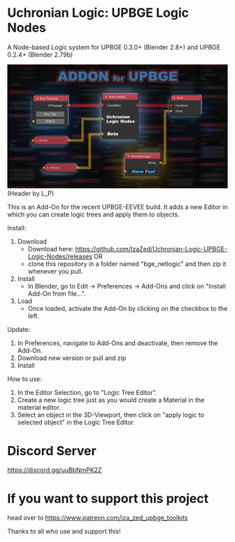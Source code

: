 # Uchronian Logic: UPBGE Logic Nodes
A Node-based Logic system for UPBGE 0.3.0+ (Blender 2.8+) and UPBGE 0.2.4+ (Blender 2.79b)

![Alt text](./header.png "Title")
(Header by L_P)

This is an Add-On for the recent UPBGE-EEVEE build.
It adds a new Editor in which you can create logic trees and apply them to objects.

Install:
1. Download
    * Download here: https://github.com/IzaZed/Uchronian-Logic-UPBGE-Logic-Nodes/releases OR
    * clone this repository in a folder named "bge_netlogic" and then zip it whenever you pull.
2. Install
    * In Blender, go to Edit -> Preferences -> Add-Ons and click on "Install Add-On from file...".
3. Load
    * Once loaded, activate the Add-On by clicking on the checkbox to the left.
  
Update:
1. In Preferences, navigate to Add-Ons and deactivate, then remove the Add-On.
2. Download new version or pull and zip
3. Install
    
How to use:
1. In the Editor Selection, go to "Logic Tree Editor".
2. Create a new logic tree just as you would create a Material in the material editor.
3. Select an object in the 3D-Viewport, then click on "apply logic to selected object" in the Logic Tree Editor.

# Discord Server

https://discord.gg/uuBbNmPK2Z 

# If you want to support this project

head over to https://www.patreon.com/iza_zed_upbge_toolkits

Thanks to all who use and support this!